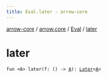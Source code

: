 ```yaml
---
title: Eval.later - arrow-core
---
```


[arrow-core](../../index.html) / [arrow.core](../index.html) / [Eval](index.html) / [later](./later.html)

# later

`fun <A> later(f: () -> `[`A`](later.html#A)`): `[`Later`](-later/index.html)`<`[`A`](later.html#A)`>`